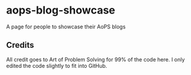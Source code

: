 # aops-blog-showcase
A page for people to showcase their AoPS blogs


## Credits
All credit goes to Art of Problem Solving for 99% of the code here. I only edited the code slightly to fit into GitHub.
